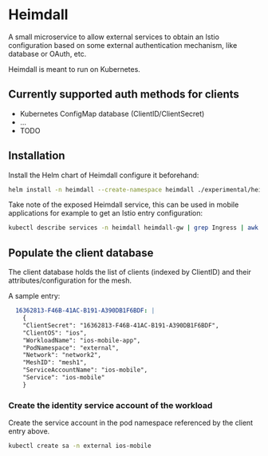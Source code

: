 # Heimdall

A small microservice to allow external services to obtain an Istio configuration based on some external authentication mechanism, like database or OAuth, etc.

Heimdall is meant to run on Kubernetes.

## Currently supported auth methods for clients

- Kubernetes ConfigMap database (ClientID/ClientSecret)
- ...
- TODO

## Installation

Install the Helm chart of Heimdall configure it beforehand:

```bash
helm install -n heimdall --create-namespace heimdall ./experimental/heimdall/charts/heimdall
```

Take note of the exposed Heimdall service, this can be used in mobile applications for example to get an Istio entry configuration:

```bash
kubectl describe services -n heimdall heimdall-gw | grep Ingress | awk '{print $3}'
```

## Populate the client database

The client database holds the list of clients (indexed by ClientID) and their attributes/configuration for the mesh.

A sample entry:

```yaml
  16362813-F46B-41AC-B191-A390DB1F6BDF: |
    {
    "ClientSecret": "16362813-F46B-41AC-B191-A390DB1F6BDF",
    "ClientOS": "ios",
    "WorkloadName": "ios-mobile-app",
    "PodNamespace": "external",
    "Network": "network2",
    "MeshID": "mesh1",
    "ServiceAccountName": "ios-mobile",
    "Service": "ios-mobile"
    }
```

### Create the identity service account of the workload

Create the service account in the pod namespace referenced by the client entry above.

```bash
kubectl create sa -n external ios-mobile
```

